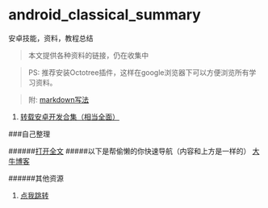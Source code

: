 # android_classical_summary
安卓技能，资料，教程总结

>本文提供各种资料的链接，仍在收集中

>PS: 推荐安装Octotree插件，这样在google浏览器下可以方便浏览所有学习资料。

>附: [markdown写法](https://github.com/guodongxiaren/README)


1. [转载安卓开发合集（相当全面）](https://github.com/389273716/android-skill-summary)

###自己整理

######[打开全文](https://github.com/jackyliugit/android_classical_summary/blob/master/%E5%85%B8%E8%97%8F%E7%BB%8F%E5%85%B8.md)
#####以下是帮偷懒的你快速导航（内容和上方是一样的）
[大牛博客](https://github.com/jackyliugit/android_classical_summary/blob/master/%E5%85%B8%E8%97%8F%E7%BB%8F%E5%85%B8.md#大牛博客)

######其他资源
1. [点我跳转](https://github.com/jackyliugit/android_classical_summary/blob/master/%E5%85%B6%E4%BB%96%E8%B5%84%E6%BA%90%E4%BD%A0%E5%BA%94%E8%AF%A5%E6%87%82%E5%BE%97.md)
